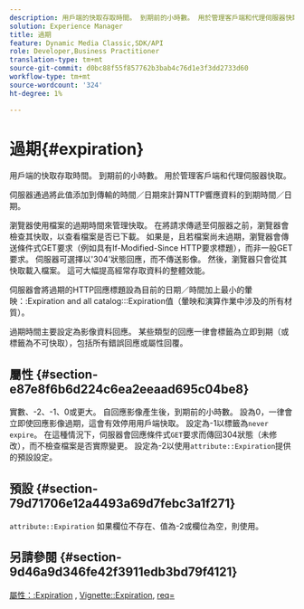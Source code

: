 ```yaml
---
description: 用戶端的快取存取時間。 到期前的小時數。 用於管理客戶端和代理伺服器快取。
solution: Experience Manager
title: 過期
feature: Dynamic Media Classic,SDK/API
role: Developer,Business Practitioner
translation-type: tm+mt
source-git-commit: d0bc88f55f857762b3bab4c76d1e3f3dd2733d60
workflow-type: tm+mt
source-wordcount: '324'
ht-degree: 1%

---
```



# 過期{#expiration}

用戶端的快取存取時間。 到期前的小時數。 用於管理客戶端和代理伺服器快取。

伺服器通過將此值添加到傳輸的時間／日期來計算NTTP響應資料的到期時間／日期。

瀏覽器使用檔案的過期時間來管理快取。 在將請求傳遞至伺服器之前，瀏覽器會檢查其快取，以查看檔案是否已下載。 如果是，且若檔案尚未過期，瀏覽器會傳送條件式GET要求（例如具有If-Modified-Since HTTP要求標題），而非一般GET要求。 伺服器可選擇以&#39;304&#39;狀態回應，而不傳送影像。 然後，瀏覽器只會從其快取載入檔案。 這可大幅提高經常存取資料的整體效能。

伺服器會將過期的HTTP回應標題設為目前的日期／時間加上最小的暈映：:Expiration and all catalog:::Expiration值（暈映和演算作業中涉及的所有材質）。

過期時間主要設定為影像資料回應。 某些類型的回應一律會標籤為立即到期（或標籤為不可快取），包括所有錯誤回應或屬性回覆。

## 屬性 {#section-e87e8f6b6d224c6ea2eeaad695c04be8}

實數、-2、-1、0或更大。 自回應影像產生後，到期前的小時數。 設為0，一律會立即使回應影像過期，這會有效停用用戶端快取。 設定為-1以標籤為`never expire`。 在這種情況下，伺服器會回應條件式`GET`要求而傳回304狀態（未修改），而不檢查檔案是否實際變更。 設定為-2以使用`attribute::Expiration`提供的預設設定。

## 預設 {#section-79d71706e12a4493a69d7febc3a1f271}

`attribute::Expiration` 如果欄位不存在、值為-2或欄位為空，則使用。

## 另請參閱 {#section-9d46a9d346fe42f3911edb3bd79f4121}

[屬性：:Expiration](../../../../../ir-api/material-cat/image-rendering-api-ref/c-ir-material-catalog/c-ir-attributes-reference/r-ir-expiration.md#reference-0f68ad8199c64bd4bc8d27dd78b7d996) ,  [Vignette::Expiration](../../../../../ir-api/material-cat/image-rendering-api-ref/c-ir-material-catalog/c-ir-vignette-map-reference/r-ir-expiration-vignette.md#reference-df80829da93e4c0ab3f97a1792d9c74c),  [req=](../../../../../ir-api/http-protocol/image-rendering-api-ref/c-ir-http-protocol-ref/c-ir-http-protocol-command-reference/r-ir-req.md#reference-792b1a663fb64261bd2de2a209b847fb)
